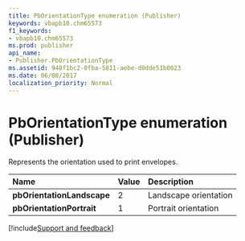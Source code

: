 ```yaml
---
title: PbOrientationType enumeration (Publisher)
keywords: vbapb10.chm65573
f1_keywords:
- vbapb10.chm65573
ms.prod: publisher
api_name:
- Publisher.PbOrientationType
ms.assetid: 948f1bc2-0fba-5811-aebe-d0dde51b0023
ms.date: 06/08/2017
localization_priority: Normal
---
```



# PbOrientationType enumeration (Publisher)

Represents the orientation used to print envelopes.



|Name|Value|Description|
|:-----|:-----|:-----|
| **pbOrientationLandscape**|2|Landscape orientation|
| **pbOrientationPortrait**|1|Portrait orientation|

[!include[Support and feedback](~/includes/feedback-boilerplate.md)]